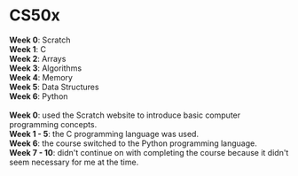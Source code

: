 # CS50x
**Week 0**: Scratch \
**Week 1**: C \
**Week 2**: Arrays \
**Week 3**: Algorithms \
**Week 4**: Memory \
**Week 5**: Data Structures \
**Week 6**: Python \
\
**Week 0**: used the Scratch website to introduce basic computer programming concepts. \
**Week 1 - 5**: the C programming language was used. \
**Week 6**: the course switched to the Python programming language. \
**Week 7 - 10**: didn't continue on with completing the course because it didn't seem necessary for me at the time.
